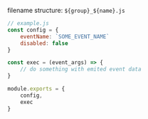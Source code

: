 filename structure: `${group}_${name}.js`
```js
// example.js
const config = {
    eventName: `SOME_EVENT_NAME`
    disabled: false
}

const exec = (event_args) => {
    // do something with emited event data
}

module.exports = {
    config,
    exec
}
```